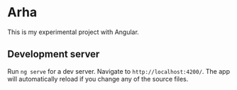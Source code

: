 # Arha

This is my experimental project with Angular.

## Development server

Run `ng serve` for a dev server. Navigate to `http://localhost:4200/`. The app will automatically reload if you change any of the source files.

